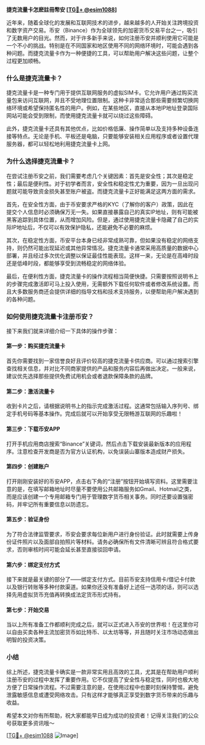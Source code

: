 **捷克流量卡怎麽註冊幣安 [[TG💪+ @esim1088](https://t.me/s/esim1088)]**

近年来，随着全球化的发展和互联网技术的进步，越来越多的人开始关注跨境投资和数字资产交易。币安（Binance）作为全球领先的加密货币交易平台之一，吸引了无数用户的目光。然而，对于许多新手来说，如何注册币安并顺利使用它可能是一个不小的挑战。特别是在不同国家和地区使用不同的网络环境时，可能会遇到各种问题。而捷克流量卡作为一种便捷的工具，可以帮助用户解决这些问题，让整个过程更加顺畅。

### 什么是捷克流量卡？

捷克流量卡是一种专门用于提供互联网服务的虚拟SIM卡。它允许用户通过购买流量包来访问互联网，并且不受地理位置限制。这种卡非常适合那些需要频繁切换网络环境或希望保持匿名性的用户。例如，在某些地区，直接从本地IP地址登录国际网站可能会受到限制，而使用捷克流量卡就可以绕过这些障碍。

此外，捷克流量卡还具有其他优点，比如价格低廉、操作简单以及支持多种设备连接等特点。无论是手机、平板还是电脑，只要能够安装相关应用程序或者设置代理服务器，都可以轻松地利用捷克流量卡上网。

### 为什么选择捷克流量卡？

在尝试注册币安之前，我们需要考虑几个关键因素：首先是安全性；其次是稳定性；最后是便利性。对于初学者而言，安全性和稳定性尤为重要，因为一旦出现问题就可能导致资金损失甚至账户被盗。而捷克流量卡正好能满足这两方面的需求。

首先，在安全性方面，由于币安要求严格的KYC（了解你的客户）政策，因此在提交个人信息时必须确保万无一失。如果直接暴露自己的真实IP地址，则有可能被黑客追踪到具体位置，从而增加风险。但是，通过使用捷克流量卡隐藏了自己的实际IP地址后，不仅可以有效保护隐私，还能避免不必要的麻烦。

其次，在稳定性方面，币安平台本身已经非常成熟可靠，但如果没有稳定的网络支持，则仍然可能出现延迟或其他异常情况。捷克流量卡通常采用高质量的数据中心部署，并且经过多次优化调整以保证最佳性能表现。这样一来，无论是在高峰时段还是低峰时段，都能够享受到流畅稳定的网络体验。

最后，在便利性方面，捷克流量卡的操作流程相当简便快捷。只需要按照说明书上的步骤完成激活即可马上投入使用，无需额外下载任何软件或者修改系统设置。而且大多数服务商还会提供详细的指导文档和技术支持服务，以便帮助用户解决遇到的各种问题。

### 如何使用捷克流量卡注册币安？

接下来我们就来详细介绍一下具体的操作步骤：

#### 第一步：购买捷克流量卡
首先你需要找到一家信誉良好且评价较高的捷克流量卡供应商。可以通过搜索引擎查找相关信息，并对比不同商家提供的产品和服务内容后再做出决定。一般来说，建议优先选择那些提供免费试用机会或者退款保障条款的品牌。

#### 第二步：激活流量卡
收到卡片之后，请根据说明书上的指示完成激活过程。这通常包括输入序列号、绑定手机号码等基本操作。完成后就可以开始享受无限畅游互联网的乐趣啦！

#### 第三步：下载币安APP
打开手机应用商店搜索“Binance”关键词，然后点击下载安装最新版本的应用程序。注意检查开发商是否为官方认证机构，以免误装山寨版本造成财产损失。

#### 第四步：创建账户
打开刚刚安装好的币安APP，点击右下角的“注册”按钮开始填写资料。这里需要注意的是，在填写邮箱地址时尽量不要使用公共邮箱服务如Gmail、Hotmail之类，而是应该创建一个专用邮箱专门用于管理数字货币相关事务。同时还要设置强密码，并牢记所有重要信息以防遗忘。

#### 第五步：验证身份
为了符合法律监管要求，币安会要求每位新用户进行身份验证。此时就需要上传身份证件照片以及面部自拍照片等材料。请务必确保所有文件清晰可辨且符合格式要求，否则审核时间可能会延长甚至直接驳回申请。

#### 第六步：绑定支付方式
接下来就是最关键的部分了——绑定支付方式。目前币安支持信用卡/借记卡付款以及银行转账等多种付款渠道。如果你还没有准备好上述任一选项的话，则可以选择先用虚拟货币充值再转换成法定货币形式持有。

#### 第七步：开始交易
当以上所有准备工作都顺利完成之后，就可以正式进入币安的世界啦！在这里你可以自由买卖各种主流加密货币如比特币、以太坊等等，并且随时关注市场动态做出明智的投资决策。

### 小结

综上所述，捷克流量卡确实是一款非常实用且高效的工具，尤其是在帮助用户顺利注册币安的过程中发挥了重要作用。它不仅提高了安全性与稳定性，同时也极大地方便了日常操作流程。不过需要注意的是，在使用过程中也要时刻保持警惕，避免泄露敏感信息或遭受网络攻击。只有这样才能够真正享受到数字货币带来的乐趣与收益。

希望本文对你有所帮助，祝大家都能早日成为成功的投资者！记得关注我们的公众号获取更多资讯哦～

[[TG💪+ @esim1088](https://t.me/s/esim1088) ![Image](https://i.postimg.cc/4NQfJmqS/Snipaste-2025-05-13-00-14-12.png)]